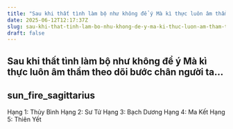 ```yaml
---
title: "Sau khi thất tình làm bộ như không để ý Mà kì thực luôn âm thầm theo dõi bước chân người ta..."
date: 2025-06-12T12:17:37Z
slug: sau-khi-that-tinh-lam-bo-nhu-khong-de-y-ma-ki-thuc-luon-am-tham-theo-doi-buoc-chan-nguoi-ta
draft: false
---
```


## Sau khi thất tình làm bộ như không để ý Mà kì thực luôn âm thầm theo dõi bước chân người ta...

## sun_fire_sagittarius

Hạng 1: Thủy Bình
Hạng 2: Sư Tử
Hạng 3: Bạch Dương
Hạng 4: Ma Kết
Hạng 5: Thiên Yết
